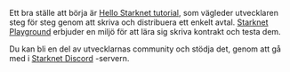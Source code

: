 Ett bra ställe att börja är [Hello Starknet tutorial](https://docs.starknet.io/documentation/), som vägleder utvecklaren steg för steg genom att skriva och distribuera ett enkelt avtal. [Starknet Playground](https://starknet.io/playground/?lesson=starknet_contract) erbjuder en miljö för att lära sig skriva kontrakt och testa dem. 

Du kan bli en del av utvecklarnas community och stödja det, genom att gå med i [Starknet Discord](https://discord.com/invite/QypNMzkHbc) -servern.